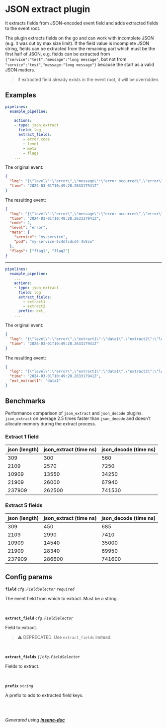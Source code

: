 # JSON extract plugin
It extracts fields from JSON-encoded event field and adds extracted fields to the event root.

The plugin extracts fields on the go and can work with incomplete JSON (e.g. it was cut by max size limit).
If the field value is incomplete JSON string, fields can be extracted from the remaining part which must be the first half of JSON,
e.g. fields can be extracted from `{"service":"test","message":"long message"`, but not from `"service":"test","message:"long message"}`
because the start as a valid JSON matters.

> If extracted field already exists in the event root, it will be overridden.

## Examples
```yaml
pipelines:
  example_pipeline:
    ...
    actions:
    - type: json_extract
      field: log
      extract_fields:
        - error.code
        - level
        - meta
        - flags
    ...
```
The original event:
```json
{
  "log": "{\"level\":\"error\",\"message\":\"error occurred\",\"error\":{\"code\":2,\"args\":[]},\"meta\":{\"service\":\"my-service\",\"pod\":\"my-service-5c4dfcdcd4-4v5zw\"},\"flags\":[\"flag1\",\"flag2\"]}",
  "time": "2024-03-01T10:49:28.263317941Z"
}
```
The resulting event:
```json
{
  "log": "{\"level\":\"error\",\"message\":\"error occurred\",\"error\":{\"code\":2,\"args\":[]},\"meta\":{\"service\":\"my-service\",\"pod\":\"my-service-5c4dfcdcd4-4v5zw\"},\"flags\":[\"flag1\",\"flag2\"]}",
  "time": "2024-03-01T10:49:28.263317941Z",
  "code": 2,
  "level": "error",
  "meta": {
    "service": "my-service",
    "pod": "my-service-5c4dfcdcd4-4v5zw"
  },
  "flags": ["flag1", "flag2"]
}
```
---
```yaml
pipelines:
  example_pipeline:
    ...
    actions:
    - type: json_extract
      field: log
      extract_fields:
        - extract1
        - extract2
      prefix: ext_
    ...
```
The original event:
```json
{
  "log": "{\"level\":\"error\",\"extract1\":\"data1\",\"extract2\":\"long message ...",
  "time": "2024-03-01T10:49:28.263317941Z"
}
```
The resulting event:
```json
{
  "log": "{\"level\":\"error\",\"extract1\":\"data1\",\"extract2\":\"long message ...",
  "time": "2024-03-01T10:49:28.263317941Z",
  "ext_extract1": "data1"
}
```

## Benchmarks
Performance comparison of `json_extract` and `json_decode` plugins.
`json_extract` on average 2.5 times faster than `json_decode` and
doesn't allocate memory during the extract process.

### Extract 1 field
| json (length) | json_extract (time ns) | json_decode (time ns) |
|---------------|------------------------|-----------------------|
| 309           | 300                    | 560                   |
| 2109          | 2570                   | 7250                  |
| 10909         | 13550                  | 34250                 |
| 21909         | 26000                  | 67940                 |
| 237909        | 262500                 | 741530                |

### Extract 5 fields
| json (length) | json_extract (time ns) | json_decode (time ns) |
|---------------|------------------------|-----------------------|
| 309           | 450                    | 685                   |
| 2109          | 2990                   | 7410                  |
| 10909         | 14540                  | 35000                 |
| 21909         | 28340                  | 69950                 |
| 237909        | 286600                 | 741600                |

## Config params
**`field`** *`cfg.FieldSelector`* *`required`* 

The event field from which to extract. Must be a string.

<br>

**`extract_field`** *`cfg.FieldSelector`* 

Field to extract.
> ⚠ DEPRECATED. Use `extract_fields` instead.

<br>

**`extract_fields`** *`[]cfg.FieldSelector`* 

Fields to extract.

<br>

**`prefix`** *`string`* 

A prefix to add to extracted field keys.

<br>


<br>*Generated using [__insane-doc__](https://github.com/vitkovskii/insane-doc)*